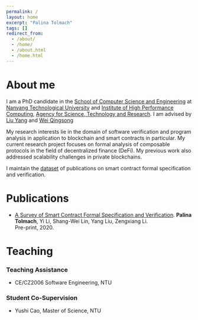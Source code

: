 ```yaml
---
permalink: /
layout: home
excerpt: "Palina Tolmach"
tags: []
redirect_from:
  - /about/
  - /home/
  - /about.html
  - /home.html
---
```


# About me

I am a PhD candidate in the [School of Computer Science and Engineering](http://scse.ntu.edu.sg/) at [Nanyang Technological University](http://www.ntu.edu.sg/) and [Institute of High Performance Computing](https://www.a-star.edu.sg/ihpc), [Agency for Science, Technology and Research](https://www.a-star.edu.sg/). I am advised by [Liu Yang](https://personal.ntu.edu.sg/yangliu/) and [Wei Qingsong](https://scholar.google.com.sg/citations?user=7mRTEp0AAAAJ&hl=en)

My research interests lie in the domain of software verification and program analysis in application to blockchain and smart contracts in particular. My current research project focuses on formal analysis of composable protocols in the field of decentralized finance (DeFi). My previous work also addressed scalability challenges in private blockchains.

I maintain the [dataset](https://ntu-srslab.github.io/smart-contract-publications/index) of publications on smart contract formal specification and verification.

# Publications
* [A Survey of Smart Contract Formal Specification and Verification](https://arxiv.org/pdf/2008.02712.pdf/).
**Palina Tolmach**, Yi Li, Shang-Wei Lin, Yang Liu, Zengxiang Li.\
Pre-print, 2020.

# Teaching

### Teaching Assistance
* CE/CZ2006 Software Engineering, NTU

### Student Co-Supervision
* Yushi Cao, Master of Science, NTU